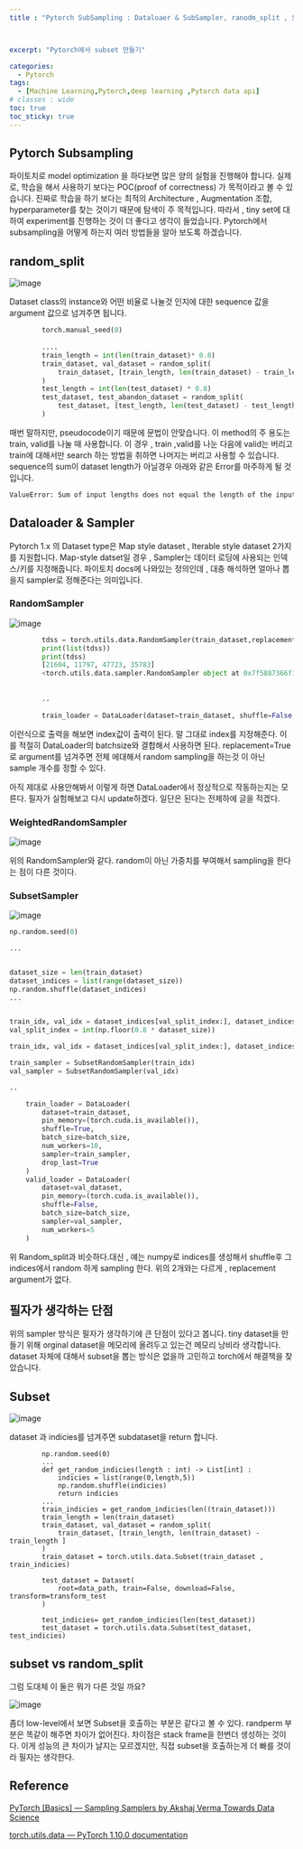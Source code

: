 ```yaml
---
title : "Pytorch SubSampling : Dataloaer & SubSampler, ranodm_split , Subset"



excerpt: "Pytorch에서 subset 만들기"

categories:
  - Pytorch
tags:
  - [Machine Learning,Pytorch,deep learning ,Pytorch data api]
# classes : wide
toc: true
toc_sticky: true
---
```

## Pytorch Subsampling

파이토치로 model optimization 을 하다보면 많은 양의 실험을 진행해야 합니다. 실제로, 학습을 해서 사용하기 보다는 POC(proof of correctness) 가 목적이라고 볼 수 있습니다. 진짜로 학습을 하기 보다는  최적의 Architecture , Augmentation 조합, hyperparameter를 찾는 것이기 때문에 탐색이 주 목적입니다. 따라서 , tiny set에 대하여 experiment를 진행하는 것이 더 좋다고 생각이 들었습니다. Pytorch에서 subsampling을 어떻게 하는지 여러 방법들을 알아 보도록 하겠습니다.



## random_split

![image](https://user-images.githubusercontent.com/50165842/144055253-5711b84c-3f45-4257-ae14-6f515df7d5b1.png)

Dataset class의 instance와 어떤 비율로 나눌것 인지에 대한 sequence 값을 argument 값으로 넘겨주면 됩니다.  

```python
        torch.manual_seed(0)
        
        ....
        train_length = int(len(train_dataset)* 0.8)
        train_dataset, val_dataset = random_split(
            train_dataset, [train_length, len(train_dataset) - train_length]
        )
        test_length = int(len(test_dataset) * 0.8) 
        test_dataset, test_abandon_dataset = random_split(
            test_dataset, [test_length, len(test_dataset) - test_length]
        )        
```

매번 말하지만, pseudocode이기 때문에 문법이 안맞습니다. 이 method의 주 용도는 train, valid를 나눌 때 사용합니다. 이 경우  , train ,valid를 나눈 다음에 valid는 버리고 train에 대해서만 search 하는 방법을 취하면 나머지는 버리고 사용할 수 있습니다.  sequence의 sum이 dataset length가 아닐경우 아래와 같은 Error를 마주하게 될 것입니다.

```bash
ValueError: Sum of input lengths does not equal the length of the input dataset!
```









## Dataloader & Sampler

Pytorch 1.x 의 Dataset type은 Map style dataset , Iterable style dataset 2가지를 지원합니다.  Map-style datset일 경우 , Sampler는 데이터 로딩에 사용되는 인덱스/키를 지정해줍니다. 파이토치 docs에 나와있는 정의인데 , 대충 해석하면 얼마나 뽑을지 sampler로 정해준다는 의미입니다.

### RandomSampler

![image](https://user-images.githubusercontent.com/50165842/144062452-45375147-1cbf-4286-b33b-1e36ad5396ca.png)

```python
        tdss = torch.utils.data.RandomSampler(train_dataset,replacement=True,num_samples=train_len / 5)
        print(list(tdss))
        print(tdss)
        [21604, 11797, 47723, 35783]
        <torch.utils.data.sampler.RandomSampler object at 0x7f5887366f10>
        
        
        ..
        
        train_loader = DataLoader(dataset=train_dataset, shuffle=False, batch_size=4, sampler=train_sampler)
```

이런식으로 출력을 해보면 index값이 출력이 된다. 말 그대로 index를 지정해준다. 이를 적절히 DataLoader의 batchsize와 결합해서 사용하면 된다.  replacement=True 로 argument를 넘겨주면 전체 에대해서 random sampling을 하는것 이 아닌 sample 개수를 정할 수 있다.

아직 제대로 사용안해봐서 이렇게 하면 DataLoader에서 정상적으로 작동하는지는 모른다. 필자가 실험해보고 다시 update하겠다. 일단은 된다는 전제하에 글을 적겠다.

### WeightedRandomSampler

![image](https://user-images.githubusercontent.com/50165842/144062286-2ac63ef0-70ac-432d-b448-2383be54fb06.png)

위의 RandomSampler와 같다. random이 아닌 가중치를 부여해서 sampling을 한다는 점이 다른 것이다.

### SubsetSampler

![image](https://user-images.githubusercontent.com/50165842/144059211-3ba533a1-20be-4705-ab44-21453b5d7176.png)

```python
np.random.seed(0)

...


dataset_size = len(train_dataset)
dataset_indices = list(range(dataset_size))
np.random.shuffle(dataset_indices)
...


train_idx, val_idx = dataset_indices[val_split_index:], dataset_indices[:val_split_index]
val_split_index = int(np.floor(0.8 * dataset_size))

train_idx, val_idx = dataset_indices[val_split_index:], dataset_indices[:val_split_index]

train_sampler = SubsetRandomSampler(train_idx)
val_sampler = SubsetRandomSampler(val_idx)

..

    train_loader = DataLoader(
        dataset=train_dataset,
        pin_memory=(torch.cuda.is_available()),
        shuffle=True,
        batch_size=batch_size,
        num_workers=10,
        sampler=train_sampler,
        drop_last=True
    )
    valid_loader = DataLoader(
        dataset=val_dataset,
        pin_memory=(torch.cuda.is_available()),
        shuffle=False,
        batch_size=batch_size,
        sampler=val_sampler,
        num_workers=5
    )
```

위 Random_split과 비슷하다.대신 , 얘는 numpy로 indices를 생성해서 shuffle후 그 indices에서 random 하게 sampling 한다. 위의 2개와는 다르게 , replacement argument가 없다. 



## 필자가 생각하는 단점

위의 sampler 방식은 필자가 생각하기에 큰 단점이 있다고 봅니다. tiny dataset을  만들기 위해 orginal dataset을 메모리에 올려두고 있는건 메모리 낭비라 생각합니다. dataset 자체에 대해서 subset을 뽑는 방식은 없을까 고민하고 torch에서 해결책을 찾았습니다.

## Subset

![image](https://user-images.githubusercontent.com/50165842/144064664-d63f89e0-e6a5-4e0d-913a-ccde930026ce.png)

dataset 과 indicies를 넘겨주면 subdataset을 return 합니다. 

```
        np.random.seed(0)
        ...
        def get_random_indicies(length : int) -> List[int] :
            indicies = list(range(0,length,5))
            np.random.shuffle(indicies)
            return indicies 
        ...
        train_indicies = get_random_indicies(len((train_dataset)))
        train_length = len(train_dataset)
        train_dataset, val_dataset = random_split(
            train_dataset, [train_length, len(train_dataset) - train_length ]
        )
        train_dataset = torch.utils.data.Subset(train_dataset , train_indicies)
        
        test_dataset = Dataset(
            root=data_path, train=False, download=False, transform=transform_test
        )
        
        test_indicies= get_random_indicies(len(test_dataset))
        test_dataset = torch.utils.data.Subset(test_dataset, test_indicies)
```

## subset vs random_split

그럼 도대체 이 둘은 뭐가 다른 것일 까요?



![image](https://user-images.githubusercontent.com/50165842/144065417-53500da2-3828-447f-855e-828b808f5387.png)

좀더 low-level에서 보면 Subset을 호출하는 부분은 같다고 볼 수 있다. randperm  부분은 똑같이 해주면 차이가 없어진다. 차이점은 stack frame을 한번더 생성하는 것이다. 이게 성능의 큰 차이가 날지는 모르겠지만, 직접 subset을 호출하는게 더 빠를 것이라 필자는 생각한다.

## Reference

[PyTorch [Basics] — Sampling Samplers  by Akshaj Verma  Towards Data Science](https://towardsdatascience.com/pytorch-basics-sampling-samplers-2a0f29f0bf2a)

[torch.utils.data — PyTorch 1.10.0 documentation](https://pytorch.org/docs/stable/data.html#data-loading-order-and-sampler)

